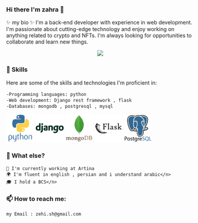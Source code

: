 ### Hi there I'm zahra 👋

 ✨ my bio ✨ 
I'm a back-end developer with experience in web development. I'm passionate about cutting-edge technology and enjoy working on anything related to crypto and NFTs. I'm always looking for opportunities to collaborate and learn new things.
<div id="header" align="center">
 <img src="https://encrypted-tbn0.gstatic.com/images?q=tbn:ANd9GcScTDj_3c-P5J5IwYVwNQLjlKJ7b0XS67uqsT449jCroeUQyaibeBj4A7SzwlA2RFno3qo&usqp=CAU" width="25%">
</div>

### 🌱 Skills
Here are some of the skills and technologies I'm proficient in:</n>

    -Programming languages: python 
    -Web development: Django rest framework , flask
    -Databases: mongodb , postgresql , mysql 
 
 <p>
     <img src="https://github.com/devicons/devicon/blob/master/icons/python/python-original-wordmark.svg" width="75"/>
     <img src="https://github.com/devicons/devicon/blob/master/icons/django/django-plain-wordmark.svg" width="75"/>
     <img src="https://github.com/devicons/devicon/blob/master/icons/mongodb/mongodb-original-wordmark.svg" width="75"/>
     <img src="https://github.com/devicons/devicon/blob/master/icons/flask/flask-original-wordmark.svg" width="75"/>
     <img src="https://github.com/devicons/devicon/blob/master/icons/postgresql/postgresql-original-wordmark.svg" width="75"/>
    </p>

### 🤔 What else? </n>
    💼 I'm currently working at Artina 
    🌍 I'm fluent in english , persian and i understand arabic</n>
    🎓 I hold a BCS</n>

### 📫 How to reach me:</n>
    my Email : zehi.sh@gmail.com

